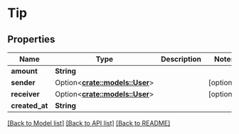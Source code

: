 # Tip

## Properties

Name | Type | Description | Notes
------------ | ------------- | ------------- | -------------
**amount** | **String** |  | 
**sender** | Option<[**crate::models::User**](user.md)> |  | [optional]
**receiver** | Option<[**crate::models::User**](user.md)> |  | [optional]
**created_at** | **String** |  | 

[[Back to Model list]](../README.md#documentation-for-models) [[Back to API list]](../README.md#documentation-for-api-endpoints) [[Back to README]](../README.md)


